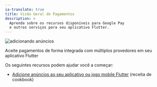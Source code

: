 ```yaml
---
ia-translate: true
title: Visão Geral de Pagamentos
description: >
  Aprenda sobre os recursos disponíveis para Google Pay
  e outros serviços para seu aplicativo Flutter.
---
```


![adicionando anúncios](/assets/images/docs/add-payments.png)

Aceite pagamentos de forma integrada com múltiplos provedores
em seu aplicativo Flutter

Os seguintes recursos podem ajudar você a começar:

* [Adicione anúncios ao seu aplicativo ou jogo mobile Flutter][] (receita de cookbook)

[Adicione anúncios ao seu aplicativo ou jogo mobile Flutter]: /cookbook/plugins/google-mobile-ads
